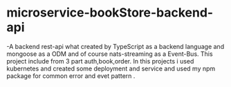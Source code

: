 # microservice-bookStore-backend-api
-A backend rest-api what created by TypeScript as a backend language and mongoose as a ODM and of course nats-streaming as a Event-Bus.
This project include from 3 part auth,book,order.
In this projects i used kubernetes and created some deployment and service and used my npm package for common error and evet pattern .
